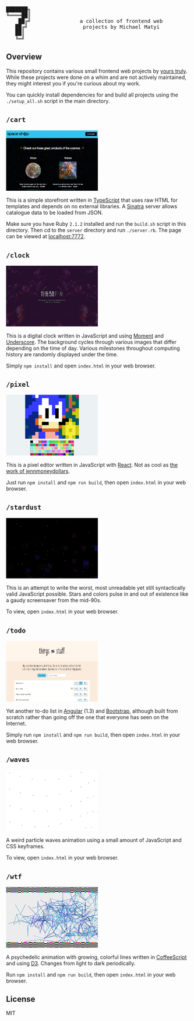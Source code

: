 <pre>
███████╗
╚════██║
    ██╔╝                a collecton of frontend web
   ██╔╝                  projects by Michael Matyi
   ██║  
   ╚═╝
</pre>

## Overview
This repository contains various small frontend web projects by [yours truly](http://matyi.net). While these projects were done on a whim and are not actively maintained, they might interest you if you're curious about my work.

You can quickly install dependencies for and build all projects using the `./setup_all.sh` script in the main directory.

## `/cart`
<img src="./cart/screenshot.jpg" width="50%"></img>

This is a simple storefront written in [TypeScript](https://github.com/Microsoft/TypeScript) that uses raw HTML for templates and depends on no external libraries. A [Sinatra](https://github.com/sinatra/sinatra) server allows catalogue data to be loaded from JSON.

Make sure you have Ruby `2.1.2` installed and run the `build.sh` script in this directory. Then cd to the `server` directory and run `./server.rb`. The page can be viewed at [localhost:7772](http://localhost:7772).

## `/clock`
<img src="./clock/screenshot.jpg" width="50%"></img>

This is a digital clock written in JavaScript and using [Moment](https://github.com/moment/moment) and [Underscore](https://github.com/jashkenas/underscore). The background cycles through various images that differ depending on the time of day. Various milestones throughout computing history are randomly displayed under the time.

Simply `npm install` and open `index.html` in your web browser.

## `/pixel`
<img src="./pixel/screenshot.jpg" width="50%"></img>

This is a pixel editor written in JavaScript with [React](https://github.com/facebook/react). Not as cool as [the work of jennmoneydollars](https://github.com/jennschiffer/make8bitart).

Just run `npm install` and `npm run build`, then open `index.html` in your web browser.

## `/stardust`
<img src="./stardust/screenshot.jpg" width="50%"></img>

This is an attempt to write the worst, most unreadable yet still syntactically valid JavaScript possible. Stars and colors pulse in and out of existence like a gaudy screensaver from the mid-90s.

To view, open `index.html` in your web browser.

## `/todo`
<img src="./todo/screenshot.jpg" width="50%"></img>

Yet another to-do list in [Angular](https://github.com/angular/angular) (1.3) and [Bootstrap](https://github.com/twbs/bootstrap), although built from scratch rather than going off the one that everyone has seen on the Internet.

Simply run `npm install` and `npm run build`, then open `index.html` in your web browser.

## `/waves`
<img src="./waves/screenshot.jpg" width="50%"></img>

A weird particle waves animation using a small amount of JavaScript and CSS keyframes.

To view, open `index.html` in your web browser.

## `/wtf`
<img src="./wtf/screenshot.jpg" width="50%"></img>

A psychedelic animation with growing, colorful lines written in [CoffeeScript](https://github.com/jashkenas/coffeescript) and using [D3](https://github.com/mbostock/d3). Changes from light to dark periodically.

Run `npm install` and `npm run build`, then open `index.html` in your web browser.

## License
MIT

